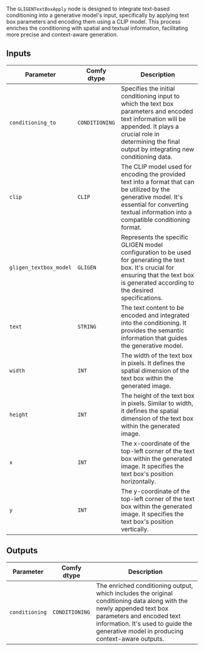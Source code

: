 The `GLIGENTextBoxApply` node is designed to integrate text-based conditioning into a generative model's input, specifically by applying text box parameters and encoding them using a CLIP model. This process enriches the conditioning with spatial and textual information, facilitating more precise and context-aware generation.

## Inputs

| Parameter            | Comfy dtype        | Description |
|----------------------|--------------------|-------------|
| `conditioning_to`     | `CONDITIONING`     | Specifies the initial conditioning input to which the text box parameters and encoded text information will be appended. It plays a crucial role in determining the final output by integrating new conditioning data. |
| `clip`               | `CLIP`             | The CLIP model used for encoding the provided text into a format that can be utilized by the generative model. It's essential for converting textual information into a compatible conditioning format. |
| `gligen_textbox_model` | `GLIGEN`         | Represents the specific GLIGEN model configuration to be used for generating the text box. It's crucial for ensuring that the text box is generated according to the desired specifications. |
| `text`               | `STRING`           | The text content to be encoded and integrated into the conditioning. It provides the semantic information that guides the generative model. |
| `width`              | `INT`              | The width of the text box in pixels. It defines the spatial dimension of the text box within the generated image. |
| `height`             | `INT`              | The height of the text box in pixels. Similar to width, it defines the spatial dimension of the text box within the generated image. |
| `x`                  | `INT`              | The x-coordinate of the top-left corner of the text box within the generated image. It specifies the text box's position horizontally. |
| `y`                  | `INT`              | The y-coordinate of the top-left corner of the text box within the generated image. It specifies the text box's position vertically. |

## Outputs

| Parameter            | Comfy dtype        | Description |
|----------------------|--------------------|-------------|
| `conditioning`        | `CONDITIONING`     | The enriched conditioning output, which includes the original conditioning data along with the newly appended text box parameters and encoded text information. It's used to guide the generative model in producing context-aware outputs. |
